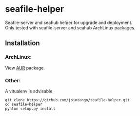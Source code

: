 # seafile-helper
Seafile-server and seahub helper for upgrade and deployment.  
Only tested with seafile-server and seahub ArchLinux packages.

## Installation

### ArchLinux:
View [AUR](https://aur.archlinux.org/packages/seafile-helper/) package.

### Other:
A vitualenv is advisable.
```
git clone https://github.com/jojotango/seafile-helper.git
cd seafile-helper
pyhton setup.py install
```
